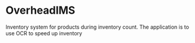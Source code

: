 # OverheadIMS
Inventory system for products during inventory count.
The application is to use OCR to speed up inventory

